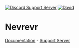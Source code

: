 [![Discord Support Server](https://discordapp.com/api/guilds/449576301997588490/embed.png)](https://discord.gg/pfQz5Pq) [![David](https://david-dm.org/Gleeny/Nevrevr.svg)](https://david-dm.org/Gleeny/Nevrevr)

# Nevrevr

[Documentation](https://gleeny.github.io/nevrevr/) - [Support Server](https://discordapp.com/invite/JbHX5U3)
